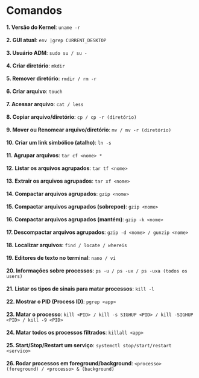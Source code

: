 # Comandos

**1. Versão do Kernel**:
``` uname -r ``` </br> </br>
**2. GUI atual**:
``` env |grep CURRENT_DESKTOP ``` </br> </br>
**3. Usuário ADM**:
``` sudo su / su - ``` </br> </br>
**4. Criar diretório**: 
``` mkdir ``` </br> </br>
**5. Remover diretório**:
``` rmdir / rm -r ``` </br> </br>
**6. Criar arquivo**:
``` touch ``` </br> </br>
**7. Acessar arquivo**:
``` cat / less ``` </br> </br>
**8. Copiar arquivo/diretório**:
``` cp / cp -r (diretório) ``` </br> </br>
**9. Mover ou Renomear arquivo/diretório**:
``` mv / mv -r (diretório) ``` </br> </br>
**10. Criar um link simbólico (atalho)**:
``` ln -s ``` </br> </br>
**11. Agrupar arquivos**:
``` tar cf <nome> * ``` </br> </br>
**12. Listar os arquivos agrupados**:
``` tar tf <nome> ``` </br> </br>
**13. Extrair os arquivos agrupados**:
``` tar xf <nome> ``` </br> </br>
**14. Compactar arquivos agrupados**:
``` gzip <nome> ``` </br> </br>
**15. Compactar arquivos agrupados (sobrepoe)**:
``` gzip <nome> ``` </br> </br>
**16. Compactar arquivos agrupados (mantém)**:
``` gzip -k <nome> ``` </br> </br>
**17. Descompactar arquivos agrupados**:
``` gzip -d <nome> / gunzip <nome> ``` </br> </br>
**18. Localizar arquivos**:
``` find / locate / whereis ``` </br> </br>
**19. Editores de texto no terminal**:
``` nano / vi ``` </br> </br>
**20. Informações sobre processos**:
``` ps -u / ps -ux / ps -uxa (todos os users) ``` </br> </br>
**21. Listar os tipos de sinais para matar processos**:
``` kill -l ``` </br> </br>
**22. Mostrar o PID (Process ID)**:
``` pgrep <app> ``` </br> </br>
**23. Matar o processo**:
``` kill <PID> / kill -s SIGHUP <PID> / kill -SIGHUP <PID> / kill -9 <PID> ``` </br> </br>
**24. Matar todos os processos filtrados**:
``` killall <app> ``` </br> </br>
**25. Start/Stop/Restart um serviço**:
``` systemctl stop/start/restart <servico> ``` </br> </br>
**26. Rodar processos em foreground/background**:
``` <processo> (foreground) / <processo> & (background) ``` </br> </br>

